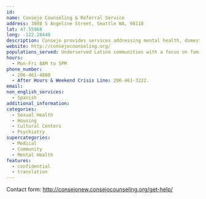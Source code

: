 ```yaml
---
id:
name: Consejo Counseling & Referral Service
address: 3808 S Angeline Street, Seattle WA, 98118
lat: 47.55968
long: -122.28448
description: Consejo provides services addressing mental health, domestic violence, sexual assault, substance abuse treatment, youth crisis, and housing. Consejo specializes in providing culturally competent services to the monolingual Latino community.
website: http://consejocounseling.org/
populations_served: Underserved Latino communities with a focus on families. All ages.
hours: 
  - Mon-Fri 8AM to 5PM
phone_number:
  - 206-461-4880
  - After Hours & Weekend Crisis Line: 206-461-3222.
email: 
non_english_services: 
  - Spanish
additional_information: 
categories:
  - Sexual Health
  - Housing
  - Cultural Centers
  - Psychiatry
supercategories:
  - Medical
  - Community
  - Mental Health
features:
  - confidential
  - translation
---
```

Contact form: <http://consejonew.consejocounseling.org/get-help/>
